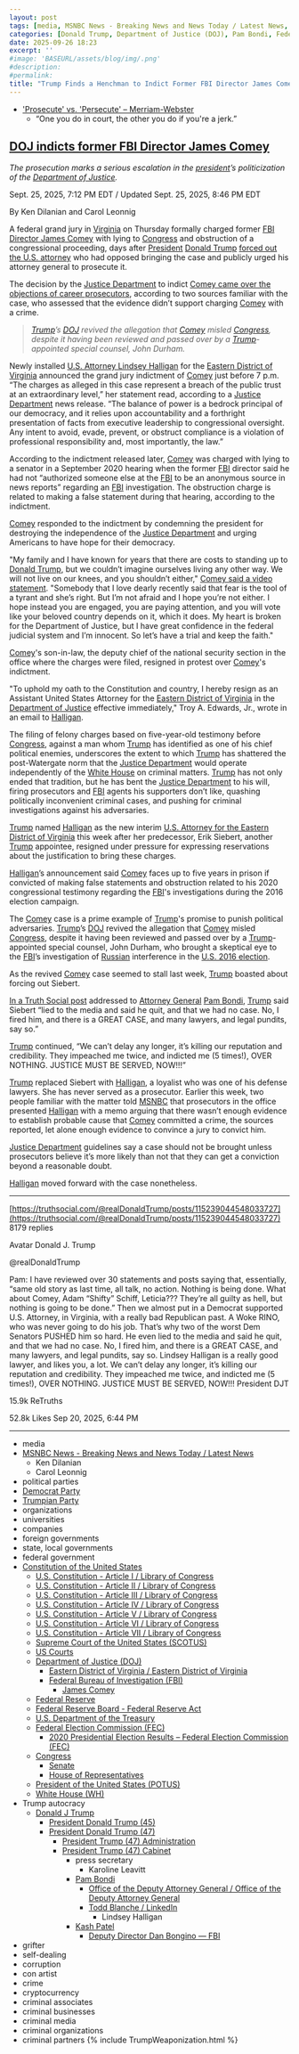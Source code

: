 ```yaml
---
layout: post
tags: [media, MSNBC News - Breaking News and News Today / Latest News, Ken Dilanian, Carol Leonnig, political parties, Democrat Party, Trumpian Party, organizations, universities, companies, foreign governments, state local governments, federal government, Constitution of the United States, U.S. Constitution - Article I / Library of Congress, U.S. Constitution - Article II / Library of Congress, U.S. Constitution - Article III / Library of Congress, U.S. Constitution - Article IV / Library of Congress, U.S. Constitution - Article V / Library of Congress, U.S. Constitution - Article VI / Library of Congress, U.S. Constitution - Article VII / Library of Congress, Supreme Court of the United States (SCOTUS), US Courts, Department of Justice (DOJ), Eastern District of Virginia / Eastern District of Virginia, Federal Bureau of Investigation (FBI), James Comey, Federal Reserve, Federal Reserve Board - Federal Reserve Act, U.S. Department of the Treasury, Federal Election Commission (FEC), 2020 Presidential Election Results – Federal Election Commission (FEC), Congress, Senate, House of Representatives, President of the United States (POTUS), White House (WH), Trump autocracy, Donald J Trump, President Donald Trump (45), President Donald Trump (47), President Trump (47) Administration, President Trump (47) Cabinet, press secretary, Karoline Leavitt, Pam Bondi, Office of the Deputy Attorney General / Office of the Deputy Attorney General, Todd Blanche / LinkedIn, Lindsey Halligan, Kash Patel, Deputy Director Dan Bongino — FBI, grifter, self-dealing, corruption, con artist, crime, cryptocurrency, criminal associates, criminal businesses, criminal media, criminal organizations, criminal partners]
categories: [Donald Trump, Department of Justice (DOJ), Pam Bondi, Federal Bureau of Investigation (FBI), James Comey, weaponization]
date: 2025-09-26 18:23
excerpt: ''
#image: 'BASEURL/assets/blog/img/.png'
#description:
#permalink:
title: "Trump Finds a Henchman to Indict Former FBI Director James Comey"
---
```


- ['Prosecute' vs. 'Persecute' – Merriam-Webster](https://www.merriam-webster.com/grammar/prosecuted-vs-persecuted-usage)
    - “One you do in court, the other you do if you're a jerk.”

## [DOJ indicts former FBI Director James Comey](https://www.msnbc.com/msnbc/news/james-comey-indictment-congress-fbi-director-rcna233691)

*The prosecution marks a serious escalation in the [president](https://www.whitehouse.gov/)’s politicization of the [Department of Justice](https://www.justice.gov/).*

Sept. 25, 2025, 7:12 PM EDT / Updated Sept. 25, 2025, 8:46 PM EDT

By Ken Dilanian and Carol Leonnig

A federal grand jury in [Virginia](https://www.virginia.gov/) on Thursday formally charged former [FBI](https://www.fbi.gov/) [Director James Comey](https://www.msnbc.com/msnbc/news/former-fbi-director-james-comey-facing-imminent-indictment-threat-rcna233539) with lying to [Congress](https://www.congress.gov/) and obstruction of a congressional proceeding, days after [President](https://www.whitehouse.gov/) [Donald Trump](https://www.donaldjtrump.com/) [forced out the U.S. attorney](https://www.msnbc.com/rachel-maddow-show/maddowblog/white-house-lawyer-takes-key-prosecutors-office-scandalous-circumstanc-rcna233233?icid=latestpost_bot) who had opposed bringing the case and publicly urged his attorney general to prosecute it.

The decision by the [Justice Department](https://www.justice.gov/) to indict [Comey came over the objections of career prosecutors](https://www.msnbc.com/msnbc/news/former-fbi-director-james-comey-facing-imminent-indictment-threat-rcna233539), according to two sources familiar with the case, who assessed that the evidence didn’t support charging [Comey](https://www.fbi.gov/history/directors/james-b-comey) with a crime.

> *[Trump](https://www.donaldjtrump.com/)’s [DOJ](https://www.justice.gov/) revived the allegation that [Comey](https://www.fbi.gov/history/directors/james-b-comey) misled [Congress](https://www.congress.gov/), despite it having been reviewed and passed over by a [Trump](https://www.donaldjtrump.com/)-appointed special counsel, John Durham.*

Newly installed [U.S. Attorney Lindsey Halligan](https://www.justice.gov/usao-edva) for the [Eastern District of Virginia](https://www.justice.gov/usao-edva) announced the grand jury indictment of [Comey](https://www.fbi.gov/history/directors/james-b-comey) just before 7 p.m. “The charges as alleged in this case represent a breach of the public trust at an extraordinary level,” her statement read, according to a [Justice Department](https://www.justice.gov/) news release. “The balance of power is a bedrock principal of our democracy, and it relies upon accountability and a forthright presentation of facts from executive leadership to congressional oversight. Any intent to avoid, evade, prevent, or obstruct compliance is a violation of professional responsibility and, most importantly, the law.”

According to the indictment released later, [Comey](https://www.fbi.gov/history/directors/james-b-comey) was charged with lying to a senator in a September 2020 hearing when the former [FBI](https://www.fbi.gov/) director said he had not “authorized someone else at the [FBI](https://www.fbi.gov/) to be an anonymous source in news reports” regarding an [FBI](https://www.fbi.gov/) investigation. The obstruction charge is related to making a false statement during that hearing, according to the indictment.

[Comey](https://www.fbi.gov/history/directors/james-b-comey) responded to the indictment by condemning the president for destroying the independence of the [Justice Department](https://www.justice.gov/) and urging Americans to have hope for their democracy.

"My family and I have known for years that there are costs to standing up to [Donald Trump](https://www.donaldjtrump.com/), but we couldn’t imagine ourselves living any other way. We will not live on our knees, and you shouldn’t either," [Comey said a video statement](https://www.instagram.com/reel/DPC1sFFD2iF/?l=1). "Somebody that I love dearly recently said that fear is the tool of a tyrant and she’s right. But I’m not afraid and I hope you’re not either. I hope instead you are engaged, you are paying attention, and you will vote like your beloved country depends on it, which it does. My heart is broken for the Department of Justice, but I have great confidence in the federal judicial system and I’m innocent. So let’s have a trial and keep the faith."

[Comey](https://www.fbi.gov/history/directors/james-b-comey)'s son-in-law, the deputy chief of the national security section in the office where the charges were filed, resigned in protest over [Comey](https://www.fbi.gov/history/directors/james-b-comey)'s indictment.

"To uphold my oath to the Constitution and country, I hereby resign as an Assistant United States Attorney for the [Eastern District of Virginia](https://www.justice.gov/usao-edva) in the [Department of Justice](https://www.justice.gov/) effective immediately," Troy A. Edwards, Jr., wrote in an email to [Halligan](https://www.justice.gov/usao-edva).

The filing of felony charges based on five-year-old testimony before [Congress](https://www.congress.gov/), against a man whom [Trump](https://www.donaldjtrump.com/) has identified as one of his chief political enemies, underscores the extent to which [Trump](https://www.donaldjtrump.com/) has shattered the post-Watergate norm that the [Justice Department](https://www.justice.gov/) would operate independently of the [White House](https://www.justice.gov/) on criminal matters. [Trump](https://www.donaldjtrump.com/) has not only ended that tradition, but he has bent the [Justice Department](https://www.justice.gov/) to his will, firing prosecutors and [FBI](https://www.fbi.gov/) agents his supporters don’t like, quashing politically inconvenient criminal cases, and pushing for criminal investigations against his adversaries.

[Trump](https://www.donaldjtrump.com/) named [Halligan](https://www.justice.gov/usao-edva) as the new interim [U.S. Attorney for the Eastern District of Virginia](https://www.justice.gov/usao-edva) this week after her predecessor, Erik Siebert, another [Trump](https://www.donaldjtrump.com/) appointee, resigned under pressure for expressing reservations about the justification to bring these charges.

[Halligan](https://www.justice.gov/usao-edva)’s announcement said [Comey](https://www.fbi.gov/history/directors/james-b-comey) faces up to five years in prison if convicted of making false statements and obstruction related to his 2020 congressional testimony regarding the [FBI](https://www.fbi.gov/)'s investigations during the 2016 election campaign.

The [Comey](https://www.fbi.gov/history/directors/james-b-comey) case is a prime example of [Trump](https://www.donaldjtrump.com/)'s promise to punish political adversaries. [Trump](https://www.donaldjtrump.com/)’s [DOJ](https://www.justice.gov/) revived the allegation that [Comey](https://www.fbi.gov/history/directors/james-b-comey) misled [Congress](https://www.congress.gov/), despite it having been reviewed and passed over by a [Trump](https://www.donaldjtrump.com/)-appointed special counsel, John Durham, who brought a skeptical eye to the [FBI](https://www.fbi.gov/)’s investigation of [Russian](http://government.ru/) interference in the [U.S. 2016 election](https://www.fec.gov/resources/cms-content/documents/federalelections2020.pdf).

As the revived [Comey](https://www.fbi.gov/history/directors/james-b-comey) case seemed to stall last week, [Trump](https://www.donaldjtrump.com/) boasted about forcing out Siebert.

[In a Truth Social post](https://truthsocial.com/@realDonaldTrump/posts/115239044548033727) addressed to [Attorney General](https://www.justice.gov/) [Pam Bondi](https://www.justice.gov/ag/staff-profile/meet-attorney-general/), [Trump](https://www.donaldjtrump.com/) said Siebert “lied to the media and said he quit, and that we had no case. No, I fired him, and there is a GREAT CASE, and many lawyers, and legal pundits, say so.”

[Trump](https://www.donaldjtrump.com/) continued, “We can’t delay any longer, it’s killing our reputation and credibility. They impeached me twice, and indicted me (5 times!), OVER NOTHING. JUSTICE MUST BE SERVED, NOW!!!”

[Trump](https://www.donaldjtrump.com/) replaced Siebert with [Halligan](https://www.justice.gov/usao-edva), a loyalist who was one of his defense lawyers. She has never served as a prosecutor. Earlier this week, two people familiar with the matter told [MSNBC](https://www.msnbc.com/) that prosecutors in the office presented [Halligan](https://www.justice.gov/usao-edva) with a memo arguing that there wasn’t enough evidence to establish probable cause that [Comey](https://www.fbi.gov/history/directors/james-b-comey) committed a crime, the sources reported, let alone enough evidence to convince a jury to convict him.

[Justice Department](https://www.justice.gov/) guidelines say a case should not be brought unless prosecutors believe it’s more likely than not that they can get a conviction beyond a reasonable doubt.

[Halligan](https://www.justice.gov/usao-edva) moved forward with the case nonetheless.

----
[https://truthsocial.com/@realDonaldTrump/posts/115239044548033727](https://truthsocial.com/@realDonaldTrump/posts/115239044548033727)
8179 replies


Avatar
Donald J. Trump

@realDonaldTrump

Pam: I have reviewed over 30 statements and posts saying that, essentially, “same old story as last time, all talk, no action. Nothing is being done. What about Comey, Adam “Shifty” Schiff, Leticia??? They’re all guilty as hell, but nothing is going to be done.” Then we almost put in a Democrat supported U.S. Attorney, in Virginia, with a really bad Republican past. A Woke RINO, who was never going to do his job. That’s why two of the worst Dem Senators PUSHED him so hard. He even lied to the media and said he quit, and that we had no case. No, I fired him, and there is a GREAT CASE, and many lawyers, and legal pundits, say so. Lindsey Halligan is a really good lawyer, and likes you, a lot. We can’t delay any longer, it’s killing our reputation and credibility. They impeached me twice, and indicted me (5 times!), OVER NOTHING. JUSTICE MUST BE SERVED, NOW!!! President DJT

15.9k ReTruths

52.8k Likes
Sep 20, 2025, 6:44 PM

----
- media
- [MSNBC News - Breaking News and News Today / Latest News](https://www.msnbc.com/)
    - Ken Dilanian
    - Carol Leonnig
- political parties
- [Democrat Party](https://www.democrats.org/)
- [Trumpian Party](https://www.gop.com/)
- organizations
- universities
- companies
- foreign governments
- state, local governments 
- federal government
- [Constitution of the United States](https://constitution.congress.gov/constitution/)
    - [U.S. Constitution - Article I / Library of Congress](https://constitution.congress.gov/constitution/article-1/)
    - [U.S. Constitution - Article II / Library of Congress](https://constitution.congress.gov/constitution/article-2/)
    - [U.S. Constitution - Article III / Library of Congress](https://constitution.congress.gov/constitution/article-3/)
    - [U.S. Constitution - Article IV / Library of Congress](https://constitution.congress.gov/constitution/article-4/)
    - [U.S. Constitution - Article V / Library of Congress](https://constitution.congress.gov/constitution/article-5/)
    - [U.S. Constitution - Article VI / Library of Congress](https://constitution.congress.gov/constitution/article-6/)
    - [U.S. Constitution - Article VII / Library of Congress](https://constitution.congress.gov/constitution/article-7/)
    - [Supreme Court of the United States (SCOTUS)](https://www.supremecourt.gov/)
    - [US Courts](https://www.uscourts.gov/)
    - [Department of Justice (DOJ)](https://www.justice.gov/)
        - [Eastern District of Virginia / Eastern District of Virginia](https://www.justice.gov/usao-edva)
        - [Federal Bureau of Investigation (FBI)](https://www.fbi.gov/)
            - [James Comey](https://www.fbi.gov/history/directors/james-b-comey)
    - [Federal Reserve](https;//www.federalreserve.gov/)
    - [Federal Reserve Board - Federal Reserve Act](https://www.federalreserve.gov/aboutthefed/fract.htm)
    - [U.S. Department of the Treasury](https://home.treasury.gov/)
    - [Federal Election Commission (FEC)](https://www.fec.gov/)
        - [2020 Presidential Election Results – Federal Election Commission (FEC)](https://www.fec.gov/resources/cms-content/documents/federalelections2020.pdf)
    - [Congress](https://www.congress.gov/)
        - [Senate](https://www.senate.gov/)
        - [House of Representatives](https://www.house.gov/)
     - [President of the United States (POTUS)](https://www.whitehouse.gov/)
    - [White House (WH)](https://www.whitehouse.gov/)
- Trump autocracy
    - [Donald J Trump](https://www.donaldjtrump.com/)
        - [President Donald Trump (45)](https://trumpwhitehouse.archives.gov/)
        - [President Donald Trump (47)](https://www.whitehouse.gov/administration/donald-j-trump/)
            - [President Trump (47) Administration](https://www.whitehouse.gov/administration/)
            - [President Trump (47) Cabinet](https://www.whitehouse.gov/administration/the-cabinet/)
                - press secretary
                    - Karoline Leavitt
                - [Pam Bondi](https://www.justice.gov/ag/staff-profile/meet-attorney-general)
                    - [Office of the Deputy Attorney General / Office of the Deputy Attorney General](https://www.justice.gov/dag)
                    - [Todd Blanche / LinkedIn](https://www.linkedin.com/in/toddblanche/)
                        - Lindsey Halligan
                - [Kash Patel](https://www.fbi.gov/about/leadership-and-structure/director-patel)
                    - [Deputy Director Dan Bongino — FBI](https://www.fbi.gov/about/leadership-and-structure/deputy-director-dan-bongino)
- grifter
- self-dealing
- corruption
- con artist
- crime
- cryptocurrency
- criminal associates
- criminal businesses
- criminal media
- criminal organizations
- criminal partners
{% include TrumpWeaponization.html %}
